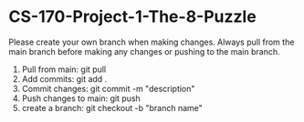 # CS-170-Project-1-The-8-Puzzle

Please create your own branch when making changes.
Always pull from the main branch before making any changes or pushing to the main branch.

1. Pull from main: git pull
2. Add commits: git add .
3. Commit changes: git commit -m "description"
4. Push changes to main: git push
5. create a branch: git checkout -b "branch name"
